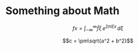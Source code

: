 # Something about Math

$$f{x} = \int_{-\infty}^\infty \hat f\xi\,e^{2 \pi i \xi x}\,d\xi$$

$$c = \pm\sqrt{a^2 + b^2}$$
